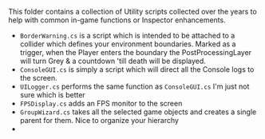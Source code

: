 This folder contains a collection of Utility scripts collected over the years to help with common in-game functions or Inspector enhancements.

* `BorderWarning.cs` is a script which is intended to be attached to a collider which defines your environment boundaries. Marked as a trigger, when the Player enters the boundary the PostProcessingLayer will turn Grey & a countdown 'till death will be displayed.
* `ConsoleGUI.cs` is simply a script which will direct all the Console logs to the screen.
* `UILogger.cs` performs the same function as `ConsoleGUI.cs` I'm just not sure which is better
* `FPSDisplay.cs` adds an FPS monitor to the screen
* `GroupWizard.cs` takes all the selected game objects and creates a single parent for them. Nice to organize your hierarchy
* 
